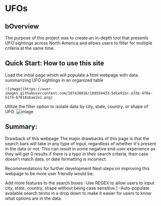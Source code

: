 # UFOs

## bOverview
The purpose of this project was to create an in-depth tool that presents UFO sightings across North America and allows users to filter for multiple criteria at the same time.

## Quick Start: How to use this site 
Load the initial page which will populate a html webpage with data summarizing UFO sightings in an organized table

	![image](https://user-images.githubusercontent.com/107438816/189554433-5d1e91bc-a7de-4f0e-b1f4-b7818abae2e1.png)


Utilize the filter option to isolate data by city, state, country, or shape of UFO.
	![image](https://user-images.githubusercontent.com/107438816/189554392-d5b0bf4e-3a3b-4ca3-99c3-0612f96d6c1d.png)

	

## Summary:
Drawback of this webpage
The major drawbacks of this page is that the search bars will take in any type of input, regardless of whether it's present in the data or not. This can result in some negative end-user experience as they will get 0 results if there is a typo in their search criteria, their case doesn’t match data, or date formatting is incorrect.

Recommendations for further development
Next steps on improving this webpage to be more user friendly would be;

Add more features to the search boxes
-Use REGEX to allow users to input city, state, country, shape without being case sensitive.]
-Auto-populate available search terms in a drop down to make it easier for users to know what options are in the data.

